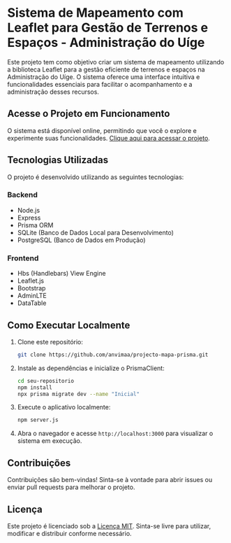 # Sistema de Mapeamento com Leaflet para Gestão de Terrenos e Espaços - Administração do Uíge

Este projeto tem como objetivo criar um sistema de mapeamento utilizando a biblioteca Leaflet para a gestão eficiente de terrenos e espaços na Administração do Uíge. O sistema oferece uma interface intuitiva e funcionalidades essenciais para facilitar o acompanhamento e a administração desses recursos.

## Acesse o Projeto em Funcionamento

O sistema está disponível online, permitindo que você o explore e experimente suas funcionalidades. [Clique aqui para acessar o projeto](https://projecto-mapa-prisma.vercel.app/).

## Tecnologias Utilizadas

O projeto é desenvolvido utilizando as seguintes tecnologias:

### Backend

- Node.js
- Express
- Prisma ORM
- SQLite (Banco de Dados Local para Desenvolvimento)
- PostgreSQL (Banco de Dados em Produção)

### Frontend
- Hbs (Handlebars) View Engine
- Leaflet.js
- Bootstrap
- AdminLTE
- DataTable

## Como Executar Localmente

1. Clone este repositório:

   ```bash
   git clone https://github.com/anvimaa/projecto-mapa-prisma.git
   ```

2. Instale as dependências e inicialize o PrismaClient:

   ```bash
   cd seu-repositorio
   npm install
   npx prisma migrate dev --name "Inicial"
   ```

3. Execute o aplicativo localmente:

   ```bash
   npm server.js
   ```

4. Abra o navegador e acesse `http://localhost:3000` para visualizar o sistema em execução.

## Contribuições

Contribuições são bem-vindas! Sinta-se à vontade para abrir issues ou enviar pull requests para melhorar o projeto.

## Licença

Este projeto é licenciado sob a [Licença MIT](LICENSE). Sinta-se livre para utilizar, modificar e distribuir conforme necessário.
